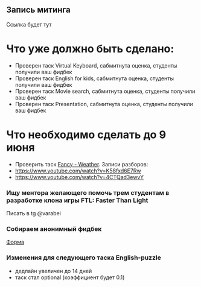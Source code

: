 ## Запись митинга 
Ссылка будет тут

# Что уже должно быть сделано:
- Проверен таск Virtual Keyboard, сабмитнута оценка, студенты получили ваш фидбек
- Проверен таск English for kids, сабмитнута оценка, студенты получили ваш фидбек
- Проверен таск Movie search, сабмитнута оценка, студенты получили ваш фидбек
- Проверен таск Presentation, сабмитнута оценка, студенты получили ваш фидбек

# Что необходимо сделать до 9 июня
- Проверить таск [Fancy - Weather](https://github.com/rolling-scopes-school/tasks/blob/master/tasks/fancy-weather.md).
Записи разборов:
- https://www.youtube.com/watch?v=K58fxd6E7Rw
- https://www.youtube.com/watch?v=4CTQad3ewvY

### Ищу ментора желающего помочь трем студентам в разработке клона игры FTL: Faster Than Light
Писать в tg @varabei

### Собираем анонимный фидбек
[Форма](https://docs.google.com/forms/d/e/1FAIpQLSfc_EpVVbuAhuHQnvdYJwxmF0DShhWXYXkn3oaN0PsJKvcy2A/viewform)

### Изменения для следующего таска English-puzzle
- дедлайн увеличен до 14 дней
- таск стал optional (коэффициент будет 0.1)
   
